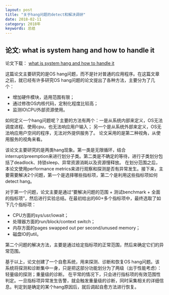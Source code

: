 ```yaml
---
layout: post
title: "关于hang问题的detect和解决调研"
date: 2018-02-11
category: 2018年
keywords: 总结
---
```


## 论文: what is system hang and how to handle it

论文下载： [what is system hang and how to handle it](http://www.cse.unsw.edu.au/~jingling/papers/issre12.pdf)

这篇论文主要研究的是OS hang问题，而不是针对普通的应用程序。在这篇文章之前，就已经有许多研究OS hang问题的论文提出了各种方法，主要分为了几个：

* 增加硬件模块，适用范围有限；
* 通过修改OS内核代码，定制化程度比较高；
* 监测IO\CPU外部资源使用。

如何定义一个hang问题呢？主要的方法有两个：一是从系统内部来定义，OS无法调度进程、使用cpu，也无法响应用户输入； 另一个是从系统外部来定义，OS无法响应用户空间的程序，无法对外提供服务了。 论文采用的是第二种视角，从使用服务的视角来看。

该论文主要研究的是两类hang现象。第一类是无限循环，结合interrupt/preemption来进行划分子类。第二类是不确定的等待，进行子类划分包括了deadlock、持锁sleep、异常资源消耗以及资源慢释放。 在划分范围之后，本论文使用performance metrics来进行观察和探测是否有异常发生。接下来，主要需要解决2个问题，第一个是选择哪些指标项，第二个是利用这些指标项如何detect hang。

对于第一个问题，论文主要是通过“要解决问题的范围 + 测试benchmark + 全面的指标项”，然后进行实验总结。在最初给出的60+多个指标项中，最终选取了如下几个指标项： 

* CPU方面的sys/usr/iowait；
* 处理器方面的run/block/context switch； 
* 内存方面的pages swapped out per second/unused memory；
* 磁盘IO的util。

第二个问题的解决方法，主要是通过给定指标项的正常范围，然后来确定它们的异常范围。

基于以上，论文创建了一个自愈系统，用来探测、诊断和恢复OS hang问题。该系统将探测和诊断集中一身，只是把这部分功能划分为了两级（出于性能考虑）：轻量级的探测；重量级的诊断。 在平常的情况下，只会进行指标项的有效范围性判定。一旦指标项异常发生告警，就会触发重量级的诊断，同时采集相关的详细信息。判定到是确定的某个hang原因后，就后调起自愈方法进行恢复。
